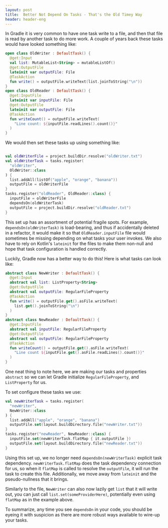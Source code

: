 ```yaml
---
layout: post
title:  Better Not Depend On Tasks - That's the Old Timey Way
header: header-eng
---
```


In Gradle it is very common to have one task write to a file, and then that file
is read by another task to do more work. A couple of years back these tasks would
have looked something like:
```kotlin
open class OldWriter : DefaultTask() {
  @get:Input
  val list: MutableList<String> = mutableListOf()
  @get:OutputFile
  lateinit var outputFile: File
  @TaskAction
  fun write() = outputFile.writeText(list.joinToString("\n"))
}
open class OldReader : DefaultTask() {
  @get:InputFile
  lateinit var inputFile: File
  @get:OutputFile
  lateinit var outputFile: File
  @TaskAction
  fun writeCount() = outputFile.writeText(
    "Line count: ${inputFile.readLines().count()}"
  )
}
```
We would then set these tasks up using something like:
```kotlin

val oldWriterFile = project.buildDir.resolve("oldWriter.txt")
val oldWriterTask = tasks.register(
  "oldWriter",
  OldWriter::class
) {
  list.addAll(listOf("apple", "orange", "banana"))
  outputFile = oldWriterFile
}
tasks.register("oldReader", OldReader::class) {
  inputFile = oldWriterFile
  dependsOn(oldWriterTask)
  outputFile = project.buildDir.resolve("oldReader.txt")
}
```
This set up has an assortment of potential fragile spots. For example,
`dependsOn(oldWriterTask)` is load-bearing, and thus if accidentally deleted in
a refactor, it would make it so that `OldReader.inputFile` file would sometimes
be missing depending on what tasks your user invokes. We also have to rely
on Kotlin's `lateinit` for the files to make them non-null and hope that
task configuration is handled correctly.

Luckily, Gradle now has a better way to do this! Here is what tasks can look like:
```kotlin
abstract class NewWriter : DefaultTask() {
  @get:Input
  abstract val list: ListProperty<String>
  @get:OutputFile
  abstract val outputFile: RegularFileProperty
  @TaskAction
  fun write() = outputFile.get().asFile.writeText(
    list.get().joinToString("\n")
  )
}
abstract class NewReader : DefaultTask() {
  @get:InputFile
  abstract val inputFile: RegularFileProperty
  @get:OutputFile
  abstract val outputFile: RegularFileProperty
  @TaskAction
  fun writeCount() = outputFile.get().asFile.writeText(
    "Line count ${inputFile.get().asFile.readLines().count()}"
  )
}
```
One neat thing to note here, we are making our tasks and properties `abstract`
so we can let Gradle initialize `RegularFileProperty`, and `ListProperty` for us.

To set configure these tasks we use:
```kotlin
val newWriterTask = tasks.register(
  "newWriter",
  NewWriter::class
) {
  list.addAll("apple", "orange", "banana")
  outputFile.set(layout.buildDirectory.file("newWriter.txt"))
}
tasks.register("newReader", NewReader::class) {
  inputFile.set(newWriterTask.flatMap { it.outputFile })
  outputFile.set(layout.buildDirectory.file("newReader.txt"))
}
```

Using this set up, we no longer need `dependsOn(newWriterTask)` explicit task
dependency. `newWriterTask.flatMap` does the task dependency connection for us,
so when it `flatMap` is called to resolve the `outputFile`, it will run the
task to create this file. Additionally, we move away from `lateinit` and the
pseudo-nullness that it brings.

Similarly to the file, `NewWriter` can also now lazily get `list` that it will
write out, you can just call `list.set(someProviderHere)`, potentially even
using `flatMap` as in the example above.

To summarize, any time you see `dependsOn` in your code, you should be eyeing it
with suspicion as there are more robust ways available to wire-up your tasks.
